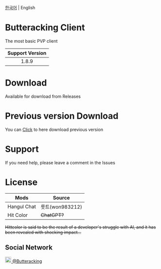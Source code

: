 [한국어](https://github.com/ButterackingClient/ButterackingClient/blob/main/README.md) | English

# Butteracking Client
 The most basic PVP client

| Support Version |
|:-----:|
| 1.8.9 |

# Download
 Available for download from Releases

# Previous version Download
 You can [Click](https://kmw23.synology.me:5001/fsdownload/IiT6rR7ID/ButterackingClient) to here download previous version

# Support
 If you need help, please leave a comment in the Issues

# License
| Mods        | Source       |
| ----------- | ------------ |
| Hangul Chat | 룻트(won983212) |
| Hit Color   | ~~ChatGPT?~~ |

~~Hittcolor is said to be the result of a developer's struggle with AI, and it has been revealed with shocking impact...~~

## Social Network
<a href="https://www.youtube.com/@Butteracking" target="_blank"> 
 <img src="https://cdn.discordapp.com/attachments/1113703627358470185/1117400943462449152/youtube.ico" width=20px height=20px> @Butteracking
</a>

